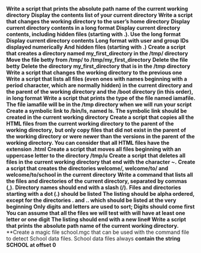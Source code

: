 **Write a script that prints the absolute path name of the current working directory**
**Display the contents list of your current directory**
**Write a script that changes the working directory to the user’s home directory**
**Display current directory contents in a long format**
**Display current directory contents, including hidden files (starting with .). Use the long format**
**Display current directory contents**
**Long format**
**with user and group IDs displayed numerically**
**And hidden files (starting with .)**
**Create a script that creates a directory named my_first_directory in the /tmp/ directory**
**Move the file betty from /tmp/ to /tmp/my_first_directory**
**Delete the file betty**
**Delete the directory my_first_directory that is in the /tmp directory**
**Write a script that changes the working directory to the previous one**
**Write a script that lists all files (even ones with names beginning with a period character, which are normally hidden)**
**in the current directory and the parent of the working directory and the /boot directory (in this order), in long format**
**Write a script that prints the type of the file named iamafile. The file iamafile will be in the /tmp directory when we will** **run your script**
**Create a symbolic link to /bin/ls, named ls. The symbolic link should be created in the current working directory**
**Create a script that copies all the HTML files from the current working directory to the parent of the working directory,**
**but only copy files that did not exist in the parent of the working directory or were newer than the versions in the parent**
**of the working directory. You can consider that all HTML files have the extension .html**
**Create a script that moves all files beginning with an uppercase letter to the directory /tmp/u**
**Create a script that deletes all files in the current working directory that end with the character ~.**
**Create a script that creates the directories welcome/, welcome/to/ and welcome/to/school in the current directory**
**Write a command that lists all the files and directories of the current directory, separated by commas (,).**
**Directory names should end with a slash (/).**
**Files and directories starting with a dot (.) should be listed**
**The listing should be alpha ordered, except for the directories . and .. which should be listed at the very beginning**
**Only digits and letters are used to sort; Digits should come first**
**You can assume that all the files we will test with will have at least one letter or one digit**
**The listing should end with a new line# Write a script that prints the absolute path name of the current working directory.**
**Create a magic file school.mgc that can be used with the command file to detect School data files. School data files always **contain the string SCHOOL at offset 0**